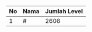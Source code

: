 | No | Nama            | Jumlah Level |
|----|-----------------|--------------|
| 1  | #    |    2608        |
